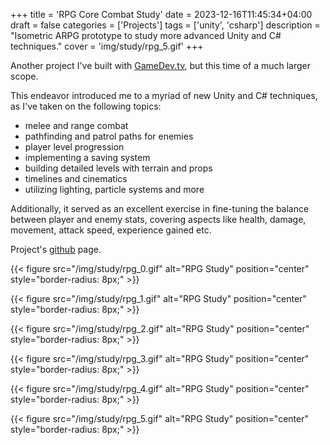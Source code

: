 +++
title = 'RPG Core Combat Study'
date = 2023-12-16T11:45:34+04:00
draft = false
categories = ['Projects']
tags = ['unity', 'csharp']
description = "Isometric ARPG prototype to study more advanced Unity and C# techniques."
cover = 'img/study/rpg_5.gif'
+++

Another project I've built with [GameDev.tv](https://www.gamedev.tv), but this time of a much larger scope.

This endeavor introduced me to a myriad of new Unity and C# techniques, as I've taken on the following topics:
 - melee and range combat
 - pathfinding and patrol paths for enemies
 - player level progression
 - implementing a saving system
 - building detailed levels with terrain and props
 - timelines and cinematics
 - utilizing lighting, particle systems and more

Additionally, it served as an excellent exercise in fine-tuning the balance between player and enemy stats, covering aspects like health, damage, movement, attack speed, experience gained etc.

Project's [github](https://github.com/TheCHead/RPG-Study-Project) page.

{{< figure src="/img/study/rpg_0.gif" alt="RPG Study" position="center" style="border-radius: 8px;" >}}

{{< figure src="/img/study/rpg_1.gif" alt="RPG Study" position="center" style="border-radius: 8px;" >}}

{{< figure src="/img/study/rpg_2.gif" alt="RPG Study" position="center" style="border-radius: 8px;" >}}

{{< figure src="/img/study/rpg_3.gif" alt="RPG Study" position="center" style="border-radius: 8px;" >}}

{{< figure src="/img/study/rpg_4.gif" alt="RPG Study" position="center" style="border-radius: 8px;" >}}

{{< figure src="/img/study/rpg_5.gif" alt="RPG Study" position="center" style="border-radius: 8px;" >}}